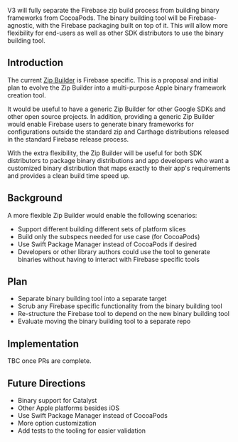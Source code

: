 V3 will fully separate the Firebase zip build process from building binary frameworks
from CocoaPods. The binary building tool will be Firebase-agnostic, with the Firebase
packaging built on top of it. This will allow more flexibility for end-users as well as
other SDK distributors to use the binary building tool.

## Introduction

The current [Zip Builder](https://github.com/firebase/firebase-ios-sdk/tree/master/ZipBuilder)
is Firebase specific. This is a proposal and initial plan to evolve the Zip Builder into a
multi-purpose Apple binary framework creation tool.

It would be useful to have a generic Zip Builder for other Google SDKs and other open
source projects. In addition, providing a generic Zip Builder would enable Firebase users
to generate binary frameworks for configurations outside the standard zip and Carthage
distributions released in the standard Firebase release process.

With the extra flexibility, the Zip Builder will be useful for both SDK distributors
to package binary distributions and app developers who want a customized binary
distribution that maps exactly to their app's requirements and provides a clean
build time speed up.

## Background

A more flexible Zip Builder would enable the following scenarios:

  * Support different building different sets of platform slices
  * Build only the subspecs needed for use case (for CocoaPods)
  * Use Swift Package Manager instead of CocoaPods if desired
  * Developers or other library authors  could use the tool to generate binaries without
    having to interact with Firebase specific tools 

## Plan

  * Separate binary building tool into a separate target
  * Scrub any Firebase specific functionality from the binary building tool
  * Re-structure the Firebase tool to depend on the new binary building tool
  * Evaluate moving the binary building tool to a separate repo

## Implementation

TBC once PRs are complete.

## Future Directions

  * Binary support for Catalyst
  * Other Apple platforms besides iOS
  * Use Swift Package Manager instead of CocoaPods
  * More option customization
  * Add tests to the tooling for easier validation
